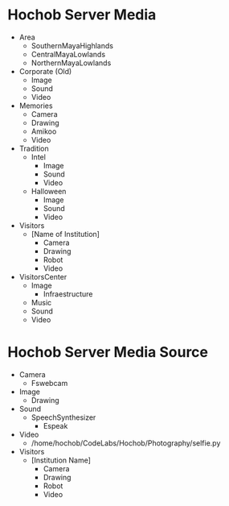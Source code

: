 # Hochob Server Media

- Area
  - SouthernMayaHighlands
  - CentralMayaLowlands
  - NorthernMayaLowlands
- Corporate (Old)
  - Image
  - Sound
  - Video
- Memories
  - Camera
  - Drawing
  - Amikoo
  - Video
- Tradition
  - Intel
    - Image
    - Sound
    - Video
  - Halloween
    - Image
    - Sound
    - Video
- Visitors
  - [Name of Institution]
    - Camera
    - Drawing
    - Robot
    - Video
- VisitorsCenter
  - Image
    - Infraestructure
  - Music
  - Sound
  - Video

# Hochob Server Media Source

- Camera
  - Fswebcam
- Image
  - Drawing
- Sound
  - SpeechSynthesizer
    - Espeak
- Video
  - /home/hochob/CodeLabs/Hochob/Photography/selfie.py
- Visitors
  - [Institution Name]
    - Camera
    - Drawing
    - Robot
    - Video
